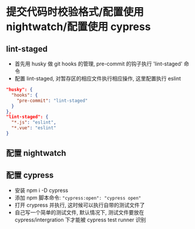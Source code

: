 # 提交代码时校验格式/配置使用 nightwatch/配置使用 cypress

## lint-staged

- 首先用 husky 做 git hooks 的管理, pre-commit 的钩子执行 'lint-staged' 命令
- 配置 lint-staged, 对暂存区的相应文件执行相应操作, 这里配置执行 eslint

```json
"husky": {
  "hooks": {
    "pre-commit": "lint-staged"
  }
},
"lint-staged": {
  "*.js": "eslint",
  "*.vue": "eslint"
}
```

## 配置 nightwatch


## 配置 cypress
- 安装 npm i -D cypress
- 添加 npm 脚本命令: `"cypress:open": "cypress open"`
- 打开 crypress 并执行, 这时候可以执行自带的测试文件了
- 自己写一个简单的测试文件, 默认情况下, 测试文件要放在 cypress/intergration 下才能被 cypress test runner 识别
